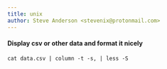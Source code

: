 ```yaml
---
title: unix
author: Steve Anderson <stevenix@protonmail.com>
---
```


#### Display csv or other data and format it nicely
    cat data.csv | column -t -s, | less -S
